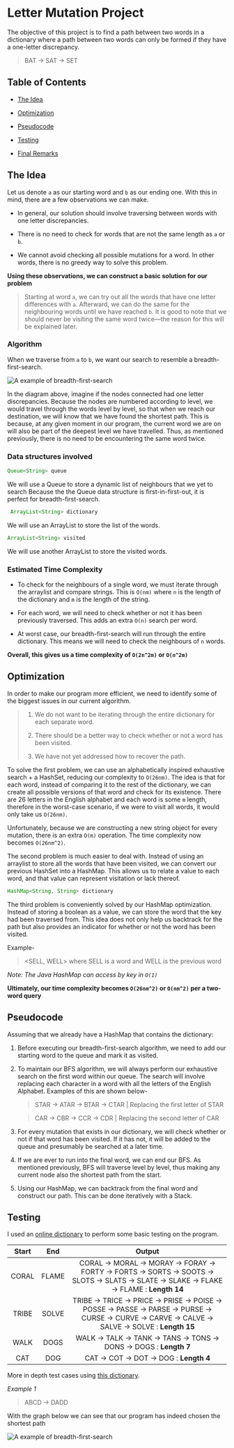 
# Letter Mutation Project

 
The objective of this project is to find a path between two words in a dictionary where a path between two words can only be formed if they have a one-letter discrepancy.

> BAT -> SAT -> SET

## Table of Contents

- [The Idea](#the-idea)

- [Optimization](#optimization)

- [Pseudocode](#pseudocode)

- [Testing](#testing)

- [Final Remarks](#final-remarks)

## The Idea

Let us denote `a` as our starting word and `b` as our ending one. With this in mind, there are a few observations we can make. 

- In general, our solution should involve traversing between words with one letter discrepancies.

- There is no need to check for words that are not the same length as `a` or `b`.

- We cannot avoid checking all possible mutations for a word. In other words, there is no greedy way to solve this problem. 

**Using these observations, we can construct a basic solution for our problem**

> Starting at word `a`, we can try out all the words that have one letter differences with `a`. Afterward, we can do the same for the neighbouring words until we have reached `b`.  It is good to note that we should never be visiting the same word twice—the reason for this will be explained later.

### Algorithm 
When we traverse from `a` to `b`, we want our search to resemble a breadth-first-search.

![A example of breadth-first-search](https://upload.wikimedia.org/wikipedia/commons/thumb/3/33/Breadth-first-tree.svg/1200px-Breadth-first-tree.svg.png)

In the diagram above, imagine if the nodes connected had one letter discrepancies. Because the nodes are numbered according to level, we would travel through the words level by level, so that when we reach our destination, we will know that we have found the shortest path. This is because, at any given moment in our program, the current word we are on will also be part of the deepest level we have travelled. Thus, as mentioned previously, there is no need to be encountering the same word twice. 

### Data structures involved
```Java 
Queue<String> queue
```  
We will use a Queue to store a dynamic list of neighbours that we yet to search Because the the Queue data structure is first-in-first-out, it is perfect for breadth-first-search.
```Java 
 ArrayList<String> dictionary
``` 
 We will use an ArrayList to store the list of the words.
```Java 
ArrayList<String> visited
``` 
We will use another ArrayList to store the visited words.

### Estimated Time Complexity
- To check for the neighbours of a single word, we must iterate through the arraylist and compare strings. This is `O(nm)` where `n` is the length of the dictionary and `m` is the length of the string.

- For each word, we will need to check whether or not it has been previously traversed. This adds an extra `O(n)` search per word. 

- At worst case, our breadth-first-search will run through the entire dictionary. This means we will need to check the neighbours of `n` words.

**Overall, this gives us a time complexity of `O(2n^2m)` or  `O(n^2m)`**

## Optimization
In order to make our program more efficient, we need to identify some of the biggest issues in our current algorithm.

> 1. We do not want to be iterating through the entire dictionary for each separate word.
> 
>2. There should be a better way to check whether or not a word has been visited.
>
>3. We have not yet addressed how to recover the path.

To solve the first problem, we can use an alphabetically inspired exhaustive search + a HashSet, reducing our complexity to `O(26nm)`. The idea is that for each word, instead of comparing it to the rest of the dictionary, we can create all possible versions of that word and check for its existence. There are 26 letters in the English alphabet and each word is some `m` length, therefore in the worst-case scenario, if we were to visit all words, it would only take us `O(26nm)`. 

Unfortunately, because we are constructing a new string object for every mutation, there is an extra `O(m)` operation. The time complexity now becomes `O(26nm^2)`.

The second problem is much easier to deal with. Instead of using an arraylist to store all the words that have been visited, we can convert our previous HashSet into a HashMap. This allows us to relate a value to each word, and that value can represent visitation or lack thereof. 

```Java
HashMap<String, String> dictionary
```
The third problem is conveniently solved by our HashMap optimization. Instead of storing a boolean as a value, we can store the word that the key had been traversed from. This idea does not only help us backtrack for the path but also provides an indicator for whether or not the word has been visited.

Example-

> <SELL, WELL> where SELL is a word and WELL is the previous word 

*Note: The Java HashMap can access by key in `O(1)`*

**Ultimately, our time complexity becomes `O(26nm^2)` or `O(nm^2)` per a two-word query**

## Pseudocode
Assuming that we already have a HashMap that contains the dictionary: 

1. Before executing our breadth-first-search algorithm, we need to add our starting word to the queue and mark it as visited.

2. To maintain our BFS algorithm, we will always perform our exhaustive search on the first word within our queue. The search will involve replacing each character in a word with all the letters of the English Alphabet. Examples of this are shown below-
	> STAR -> ATAR -> BTAR -> CTAR | Replacing the first letter of STAR
	
	> CAR -> CBR -> CCR -> CDR | Replacing the second letter of CAR

3. For every mutation that exists in our dictionary, we will check whether or not if that word has been visited. If it has not, it will be added to the queue and presumably be searched at a later time. 

4. If we are ever to run into the final word, we can end our BFS. As mentioned previously, BFS will traverse level by level, thus making any current node also the shortest path from the start. 

5. Using our HashMap, we can backtrack from the final word and construct our path. This can be done iteratively with a Stack. 

## Testing

I used an [online dictionary](http://www.mieliestronk.com/corncob_lowercase.txt) to perform some basic testing on the program.

| Start | End | Output |
| :-: | :-: | :-:|
|CORAL | FLAME | CORAL -> MORAL -> MORAY -> FORAY -> FORTY -> FORTS -> SORTS -> SOOTS -> SLOTS -> SLATS -> SLATE -> SLAKE -> FLAKE -> FLAME : **Length 14**
|TRIBE| SOLVE | TRIBE -> TRICE -> PRICE -> PRISE -> POISE -> POSSE -> PASSE -> PARSE -> PURSE -> CURSE -> CURVE -> CARVE -> CALVE -> SALVE -> SOLVE : **Length 15**
| WALK | DOGS | WALK -> TALK -> TANK -> TANS -> TONS -> DONS -> DOGS : **Length 7**
|CAT | DOG | CAT -> COT -> DOT -> DOG : **Length 4**

More in depth test cases using [this dictionary](https://github.com/peterjinweigu/School-Projects/blob/main/Letter%20Mutation/DemoDict.txt).

*Example 1*

> ABCD -> DADD

With the graph below we can see that our program has indeed chosen the shortest path

![A example of breadth-first-search](https://i.ibb.co/nr4vhvZ/Graph.png)


